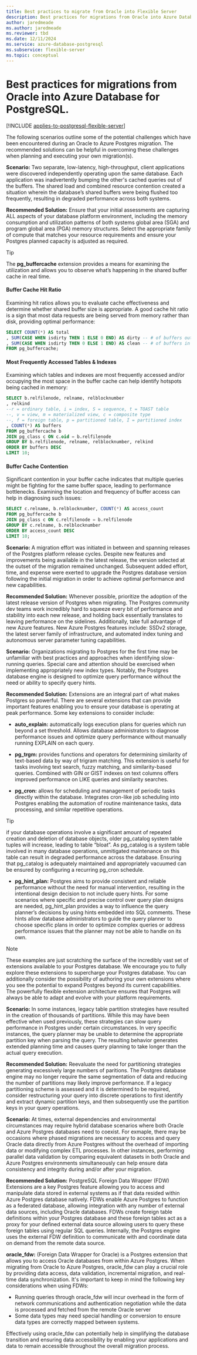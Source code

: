 ```yaml
---
title: Best practices to migrate from Oracle into Flexible Server
description: Best practices for migrations from Oracle into Azure Database for PostgreSQL.
author: jaredmeade
ms.author: jaredmeade
ms.reviewer: tbd
ms.date: 12/11/2024
ms.service: azure-database-postgresql
ms.subservice: flexible-server
ms.topic: conceptual
---
```


# Best practices for migrations from Oracle into Azure Database for PostgreSQL.

[!INCLUDE [applies-to-postgresql-flexible-server](~/reusable-content/ce-skilling/azure/includes/postgresql/includes/applies-to-postgresql-flexible-server.md)]

The following scenarios outline some of the potential challenges which have been encountered during an Oracle to Azure Postgres migration. The recommended solutions can be helpful in overcoming these challenges when planning and executing your own migration(s).

**Scenario:** Two separate, low-latency, high-throughput, client applications were discovered independently operating upon the same database. Each application was inadvertently bumping the other's cached queries out of the buffers. The shared load and combined resource contention created a situation wherein the database’s shared buffers were being flushed too frequently, resulting in degraded performance across both systems. 

**Recommended Solution:** Ensure that your initial assessments are capturing ALL aspects of your database platform environment, including the memory consumption and utilization patterns of both systems global area (SGA) and program global area (PGA) memory structures. Select the appropriate family of compute that matches your resource requirements and ensure your Postgres planned capacity is adjusted as required.

> [!TIP]
> The **pg_buffercache** extension provides a means for examining the utilization and allows you to observe what’s happening in the shared buffer cache in real time.

#### Buffer Cache Hit Ratio
Examining hit ratios allows you to evaluate cache effectiveness and determine whether shared buffer size is appropriate. A good cache hit ratio is a sign that most data requests are being served from memory rather than disk, providing optimal performance:

```sql
SELECT COUNT(*) AS total
, SUM(CASE WHEN isdirty THEN 1 ELSE 0 END) AS dirty -- # of buffers out of sync with disk
, SUM(CASE WHEN isdirty THEN 0 ELSE 1 END) AS clean -- # of buffers in sync with data on disk
FROM pg_buffercache;
```

#### Most Frequently Accessed Tables & Indexes
Examining which tables and indexes are most frequently accessed and/or occupying the most space in the buffer cache can help identify hotspots being cached in memory:

```sql
SELECT b.relfilenode, relname, relblocknumber
, relkind 
--r = ordinary table, i = index, S = sequence, t = TOAST table
--, v = view, m = materialized view, c = composite type
--, f = foreign table, p = partitioned table, I = partitioned index
, COUNT(*) AS buffers
FROM pg_buffercache b
JOIN pg_class c ON c.oid = b.relfilenode
GROUP BY b.relfilenode, relname, relblocknumber, relkind
ORDER BY buffers DESC
LIMIT 10;
```

#### Buffer Cache Contention
Significant contention in your buffer cache indicates that multiple queries might be fighting for the same buffer space, leading to performance bottlenecks. Examining the location and frequency of buffer access can help in diagnosing such issues:

```sql
SELECT c.relname, b.relblocknumber, COUNT(*) AS access_count
FROM pg_buffercache b
JOIN pg_class c ON c.relfilenode = b.relfilenode
GROUP BY c.relname, b.relblocknumber
ORDER BY access_count DESC
LIMIT 10;
```
**Scenario:** A migration effort was initiated in between and spanning releases of the Postgres platform release cycles. Despite new features and improvements being available in the latest release, the version selected at the outset of the migration remained unchanged. Subsequent added effort, time, and expense were exerted to upgrade the Postgres database version following the initial migration in order to achieve optimal performance and new capabilities.

**Recommended Solution:** Whenever possible, prioritize the adoption of the latest release version of Postgres when migrating. The Postgres community dev teams work incredibly hard to squeeze every bit of performance and stability into each new release, and holding back essentially translates to leaving performance on the sidelines. Additionally, take full advantage of new Azure features. New Azure Postgres features include: SSDv2 storage, the latest server family of infrastructure, and automated index tuning and autonomous server parameter tuning capabilities.

**Scenario:** Organizations migrating to Postgres for the first time may be unfamiliar with best practices and approaches when identifying slow-running queries. Special care and attention should be exercised when implementing appropriately new index types. Notably, the Postgres database engine is designed to optimize query performance without the need or ability to specify query hints.

**Recommended Solution:** Extensions are an integral part of what makes Postgres so powerful. There are several extensions that can provide important features enabling you to ensure your database is operating at peak performance. Some key extensions to consider include: 

 - **auto_explain:** automatically logs execution plans for queries which run beyond a set threshold. Allows database administrators to diagnose performance issues and optimize query performance without manually running EXPLAIN on each query.

 - **pg_trgm:** provides functions and operators for determining similarity of text-based data by way of trigram matching. This extension is useful for tasks involving text search, fuzzy matching, and similarity-based queries. Combined with GIN or GIST indexes on text columns offers improved performance on LIKE queries and similarity searches.

 - **pg_cron:** allows for scheduling and management of periodic tasks directly within the database. Integrates cron-like job scheduling into Postgres enabling the automation of routine maintenance tasks, data processing, and similar repetitive operations. 

> [!TIP]
> if your database operations involve a significant amount of repeated creation and deletion of database objects, older pg_catalog system table tuples will increase, leading to table “bloat”. As pg_catalog is a system table involved in many database operations, unmitigated maintenance on this table can result in degraded performance across the database. Ensuring that pg_catalog is adequately maintained and appropriately vacuumed can be ensured by configuring a recurring pg_cron schedule.

 - **pg_hint_plan:** Postgres aims to provide consistent and reliable performance without the need for manual intervention, resulting in the intentional design decision to not include query hints. For some scenarios where specific and precise control over query plan designs are needed, pg_hint_plan provides a way to influence the query planner’s decisions by using hints embedded into SQL comments. These hints allow database administrators to guide the query planner to choose specific plans in order to optimize complex queries or address performance issues that the planner may not be able to handle on its own.

> [!NOTE]
> These examples are just scratching the surface of the incredibly vast set of extensions available to your Postgres database. We encourage you to fully explore these extensions to supercharge your Postgres database. You can additionally consider the possibility of authoring your own extensions where you see the potential to expand Postgres beyond its current capabilities. The powerfully flexible extension architecture ensures that Postgres will always be able to adapt and evolve with your platform requirements.

**Scenario:** In some instances, legacy table partition strategies have resulted in the creation of thousands of partitions. While this may have been effective when used previously, these strategies can slow query performance in Postgres under certain circumstances. In very specific instances, the query planner may be unable to determine the appropriate partition key when parsing the query. The resulting behavior generates extended planning time and causes query planning to take longer than the actual query execution.

**Recommended Solution:** Reevaluate the need for partitioning strategies generating excessively large numbers of paritions. The Postgres database engine may no longer require the same segmentation of data and reducing the number of partitions may likely improve performance. If a legacy partitioning scheme is assessed and it is determined to be required, consider restructuring your query into discrete operations to first identify and extract dynamic partition keys, and then subsequently use the partition keys in your query operations.

**Scenario:** At times, external dependencies and environmental circumstances may require hybrid database scenarios where both Oracle and Azure Postgres databases need to coexist. For exmaple, there may be occasions where phased migrations are necessary to access and query Oracle data directly from Azure Postgres without the overhead of importing data or modifying complex ETL processes. In other instances, performing parallel data validation by comparing equivalent datasets in both Oracle and Azure Postgres environments simultaneously can help ensure data consistency and integrity during and/or after your migration.

**Recommended Solution:** PostgreSQL Foreign Data Wrapper (FDW) Extensions are a key Postgres feature allowing you to access and manipulate data stored in external systems as if that data resided within Azure Postgres database natively. FDWs enable Azure Postgres to function as a federated database, allowing integration with any number of external data sources, including Oracle databases. FDWs create foreign table definitions within your Postgres database and these foreign tables act as a proxy for your defined external data source allowing users to query these foreign tables using regular SQL queries. Internally, the Postgres engine uses the external FDW definition to communicate with and coordinate data on demand from the remote data source.

**oracle_fdw:** (Foreign Data Wrapper for Oracle) is a Postgres extension that allows you to access Oracle databases from within Azure Postgres. When migrating from Oracle to Azure Postgres, oracle_fdw can play a crucial role by providing data access, data validation, incremental migration, and real-time data synchronization. It's important to keep in mind the following key considerations when using FDWs:

 - Running queries through oracle_fdw will incur overhead in the form of network communications and authentication negotiation while the data is processed and fetched from the remote Oracle server
 - Some data types may need special handling or conversion to ensure data types are correctly mapped between systems. 

Effectively using oracle_fdw can potentially help in simplifying the database transition and ensuring data accessibility by enabling your applications and data to remain accessible throughout the overall migration process.